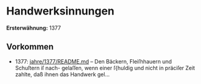 # Handwerksinnungen

**Ersterwähnung:** 1377

## Vorkommen
- 1377: [jahre/1377/README.md](../jahre/1377/README.md) – Den Bäckern, Fleiſhhauern und Schuſtern iſ nach-
gelaſſen, wenn einer ſ{huldig und nicht in präciſer Zeit
zahlte, daß ihnen das Handwerk gel...

